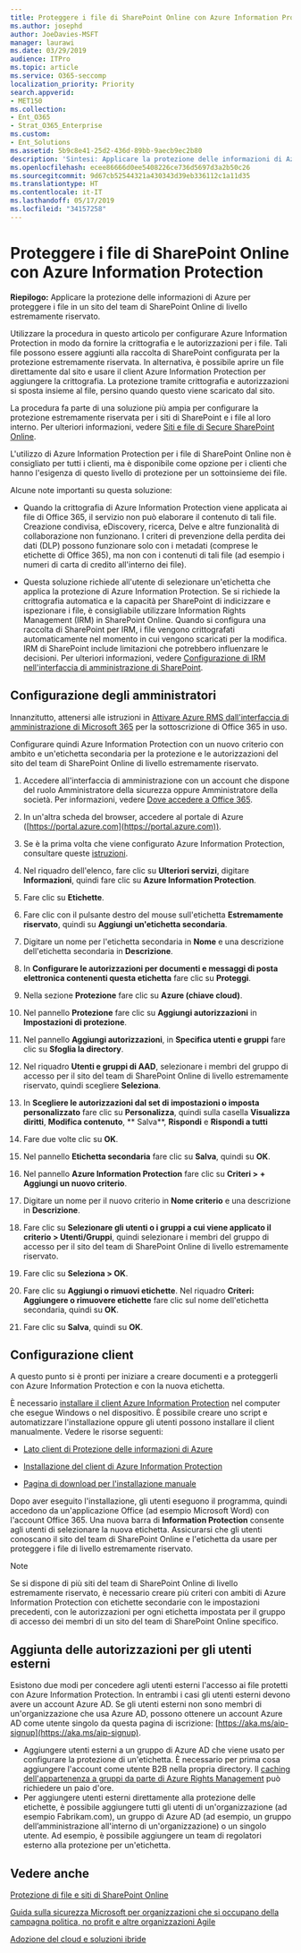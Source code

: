 ```yaml
---
title: Proteggere i file di SharePoint Online con Azure Information Protection
ms.author: josephd
author: JoeDavies-MSFT
manager: laurawi
ms.date: 03/29/2019
audience: ITPro
ms.topic: article
ms.service: O365-seccomp
localization_priority: Priority
search.appverid:
- MET150
ms.collection:
- Ent_O365
- Strat_O365_Enterprise
ms.custom:
- Ent_Solutions
ms.assetid: 5b9c8e41-25d2-436d-89bb-9aecb9ec2b80
description: 'Sintesi: Applicare la protezione delle informazioni di Azure per proteggere i file in un sito del team di SharePoint Online di livello estremamente riservato.'
ms.openlocfilehash: ecee86666d0ee5408226ce736d5697d3a2b50c26
ms.sourcegitcommit: 9d67cb52544321a430343d39eb336112c1a11d35
ms.translationtype: HT
ms.contentlocale: it-IT
ms.lasthandoff: 05/17/2019
ms.locfileid: "34157258"
---
```

# <a name="protect-sharepoint-online-files-with-azure-information-protection"></a>Proteggere i file di SharePoint Online con Azure Information Protection

 **Riepilogo:** Applicare la protezione delle informazioni di Azure per proteggere i file in un sito del team di SharePoint Online di livello estremamente riservato.
  
Utilizzare la procedura in questo articolo per configurare Azure Information Protection in modo da fornire la crittografia e le autorizzazioni per i file. Tali file possono essere aggiunti alla raccolta di SharePoint configurata per la protezione estremamente riservata. In alternativa, è possibile aprire un file direttamente dal sito e usare il client Azure Information Protection per aggiungere la crittografia. La protezione tramite crittografia e autorizzazioni si sposta insieme al file, persino quando questo viene scaricato dal sito. 

La procedura fa parte di una soluzione più ampia per configurare la protezione estremamente riservata per i siti di SharePoint e i file al loro interno. Per ulteriori informazioni, vedere [Siti e file di Secure SharePoint Online](secure-sharepoint-online-sites-and-files.md). 

L'utilizzo di Azure Information Protection per i file di SharePoint Online non è consigliato per tutti i clienti, ma è disponibile come opzione per i clienti che hanno l'esigenza di questo livello di protezione per un sottoinsieme dei file.

Alcune note importanti su questa soluzione:
- Quando la crittografia di Azure Information Protection viene applicata ai file di Office 365, il servizio non può elaborare il contenuto di tali file. Creazione condivisa, eDiscovery, ricerca, Delve e altre funzionalità di collaborazione non funzionano. I criteri di prevenzione della perdita dei dati (DLP) possono funzionare solo con i metadati (comprese le etichette di Office 365), ma non con i contenuti di tali file (ad esempio i numeri di carta di credito all'interno dei file).

- Questa soluzione richiede all'utente di selezionare un'etichetta che applica la protezione di Azure Information Protection. Se si richiede la crittografia automatica e la capacità per SharePoint di indicizzare e ispezionare i file, è consigliabile utilizzare Information Rights Management (IRM) in SharePoint Online. Quando si configura una raccolta di SharePoint per IRM, i file vengono crittografati automaticamente nel momento in cui vengono scaricati per la modifica.  IRM di SharePoint include limitazioni che potrebbero influenzare le decisioni. Per ulteriori informazioni, vedere [Configurazione di IRM nell'interfaccia di amministrazione di SharePoint](https://support.office.com/article/Set-up-Information-Rights-Management-IRM-in-SharePoint-admin-center-239CE6EB-4E81-42DB-BF86-A01362FED65C).

## <a name="admin-setup"></a>Configurazione degli amministratori
Innanzitutto, attenersi alle istruzioni in [Attivare Azure RMS dall'interfaccia di amministrazione di Microsoft 365](https://docs.microsoft.com/information-protection/deploy-use/activate-office365) per la sottoscrizione di Office 365 in uso.
  
Configurare quindi Azure Information Protection con un nuovo criterio con ambito e un'etichetta secondaria per la protezione e le autorizzazioni del sito del team di SharePoint Online di livello estremamente riservato.
  
1. Accedere all'interfaccia di amministrazione con un account che dispone del ruolo Amministratore della sicurezza oppure Amministratore della società. Per informazioni, vedere [Dove accedere a Office 365](https://support.office.com/Article/Where-to-sign-in-to-Office-365-e9eb7d51-5430-4929-91ab-6157c5a050b4).
    
2. In un'altra scheda del browser, accedere al portale di Azure ([https://portal.azure.com](https://portal.azure.com)).
    
3. Se è la prima volta che viene configurato Azure Information Protection, consultare queste [istruzioni](https://docs.microsoft.com/information-protection/deploy-use/configure-policy#to-access-the-azure-information-protection-blade-for-the-first-time).

4. Nel riquadro dell'elenco, fare clic su **Ulteriori servizi**, digitare **Informazioni**, quindi fare clic su **Azure Information Protection**.

5. Fare clic su **Etichette**.
    
6. Fare clic con il pulsante destro del mouse sull'etichetta **Estremamente riservato**, quindi su **Aggiungi un'etichetta secondaria**.
    
7. Digitare un nome per l'etichetta secondaria in **Nome** e una descrizione dell'etichetta secondaria in **Descrizione**.
    
8. In **Configurare le autorizzazioni per documenti e messaggi di posta elettronica contenenti questa etichetta** fare clic su **Proteggi**.
    
9. Nella sezione **Protezione** fare clic su **Azure (chiave cloud)**.
    
10. Nel pannello **Protezione** fare clic su **Aggiungi autorizzazioni** in **Impostazioni di protezione**.
    
11. Nel pannello **Aggiungi autorizzazioni**, in **Specifica utenti e gruppi** fare clic su **Sfoglia la directory**.
    
12. Nel riquadro **Utenti e gruppi di AAD**, selezionare i membri del gruppo di accesso per il sito del team di SharePoint Online di livello estremamente riservato, quindi scegliere **Seleziona**.
    
13. In **Scegliere le autorizzazioni dal set di impostazioni o imposta personalizzato** fare clic su **Personalizza**, quindi sulla casella **Visualizza diritti**, **Modifica contenuto**, ** Salva**, **Rispondi** e **Rispondi a tutti**
    
14. Fare due volte clic su **OK**.
    
15. Nel pannello **Etichetta secondaria** fare clic su **Salva**, quindi su **OK**.

16. Nel pannello **Azure Information Protection** fare clic su **Criteri > + Aggiungi un nuovo criterio**.
    
17. Digitare un nome per il nuovo criterio in **Nome criterio** e una descrizione in **Descrizione**.
    
18. Fare clic su **Selezionare gli utenti o i gruppi a cui viene applicato il criterio > Utenti/Gruppi**, quindi selezionare i membri del gruppo di accesso per il sito del team di SharePoint Online di livello estremamente riservato.
    
19. Fare clic su **Seleziona > OK**.

20. Fare clic su **Aggiungi o rimuovi etichette**. Nel riquadro **Criteri: Aggiungere o rimuovere etichette** fare clic sul nome dell'etichetta secondaria, quindi su **OK**.   

21. Fare clic su **Salva**, quindi su **OK**.
 
## <a name="client-setup"></a>Configurazione client
A questo punto si è pronti per iniziare a creare documenti e a proteggerli con Azure Information Protection e con la nuova etichetta.
  
È necessario [installare il client Azure Information Protection](https://docs.microsoft.com/information-protection/rms-client/install-client-app) nel computer che esegue Windows o nel dispositivo. È possibile creare uno script e automatizzare l'installazione oppure gli utenti possono installare il client manualmente. Vedere le risorse seguenti:
  
- [Lato client di Protezione delle informazioni di Azure](https://docs.microsoft.com/information-protection/rms-client/use-client)
    
- [Installazione del client di Azure Information Protection](https://docs.microsoft.com/information-protection/rms-client/client-admin-guide)
    
- [Pagina di download per l'installazione manuale](https://www.microsoft.com/download/details.aspx?id=53018)
    
Dopo aver eseguito l'installazione, gli utenti eseguono il programma, quindi accedono da un'applicazione Office (ad esempio Microsoft Word) con l'account Office 365. Una nuova barra di **Information Protection** consente agli utenti di selezionare la nuova etichetta. Assicurarsi che gli utenti conoscano il sito del team di SharePoint Online e l'etichetta da usare per proteggere i file di livello estremamente riservato.
  
> [!NOTE]
> Se si dispone di più siti del team di SharePoint Online di livello estremamente riservato, è necessario creare più criteri con ambiti di Azure Information Protection con etichette secondarie con le impostazioni precedenti, con le autorizzazioni per ogni etichetta impostata per il gruppo di accesso dei membri di un sito del team di SharePoint Online specifico. 
  
## <a name="adding-permissions-for-external-users"></a>Aggiunta delle autorizzazioni per gli utenti esterni
Esistono due modi per concedere agli utenti esterni l'accesso ai file protetti con Azure Information Protection. In entrambi i casi gli utenti esterni devono avere un account Azure AD. Se gli utenti esterni non sono membri di un'organizzazione che usa Azure AD, possono ottenere un account Azure AD come utente singolo da questa pagina di iscrizione: [https://aka.ms/aip-signup](https://aka.ms/aip-signup).

 - Aggiungere utenti esterni a un gruppo di Azure AD che viene usato per configurare la protezione di un'etichetta. È necessario per prima cosa aggiungere l'account come utente B2B nella propria directory. Il [caching dell'appartenenza a gruppi da parte di Azure Rights Management](https://docs.microsoft.com/azure/information-protection/plan-design/prepare#group-membership-caching-by-azure-information-protection) può richiedere un paio d'ore.  
 - Per aggiungere utenti esterni direttamente alla protezione delle etichette, è possibile aggiungere tutti gli utenti di un'organizzazione (ad esempio Fabrikam.com), un gruppo di Azure AD (ad esempio, un gruppo dell’amministrazione all'interno di un'organizzazione) o un singolo utente. Ad esempio, è possibile aggiungere un team di regolatori esterno alla protezione per un'etichetta.

## <a name="see-also"></a>Vedere anche

[Protezione di file e siti di SharePoint Online](secure-sharepoint-online-sites-and-files.md)
  
[Guida sulla sicurezza Microsoft per organizzazioni che si occupano della campagna politica, no profit e altre organizzazioni Agile](microsoft-security-guidance-for-political-campaigns-nonprofits-and-other-agile-o.md)
  
[Adozione del cloud e soluzioni ibride](https://docs.microsoft.com/office365/enterprise/cloud-adoption-and-hybrid-solutions)
